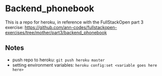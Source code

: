 # Backend_phonebook

This is a repo for heroku, in reference with the FullStackOpen part 3 exercise:
https://github.com/ann-codes/fullstackopen-exercises/tree/mother/part3/backend_phonebook

## Notes
- push repo to heroku: `git push heroku master`
- setting environment variables: `heroku config:set <variable goes here here>`